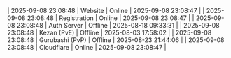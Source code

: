 | 2025-09-08 23:08:48 | Website | Online | 2025-09-08 23:08:47 |
| 2025-09-08 23:08:48 | Registration | Online | 2025-09-08 23:08:47 |
| 2025-09-08 23:08:48 | Auth Server | Offline | 2025-08-18 09:33:31 |
| 2025-09-08 23:08:48 | Kezan (PvE) | Offline | 2025-08-03 17:58:02 |
| 2025-09-08 23:08:48 | Gurubashi (PvP) | Offline | 2025-08-23 21:44:06 |
| 2025-09-08 23:08:48 | Cloudflare | Online | 2025-09-08 23:08:47 |
